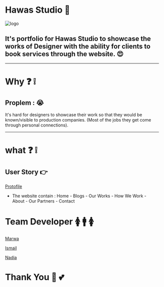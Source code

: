 # Hawas Studio 🐚



![logo](https://github.com/facg3/Hawas-Studio/blob/master/hawas.png)

## It's portfolio for Hawas Studio to showcase the works of Designer with the ability for clients to book services through the website. 😍
___
# Why ❓ ❕ 
## Proplem : 😭
It's hard for designers to showcase their work so that they would be known/visible to production companies. (Most of the jobs they get come through personal connections). 
___ 

# what  ❓ ❕
## User Story 👉
[Protofile](https://projects.invisionapp.com/d/main#/console/13229564/276766587/preview)
- The website contain :
Home  - Blogs - Our Works - How We Work - About - Our Partners - Contact  


# Team  Developer 🚺 🚹 🚺 

[Marwa](https://github.com/MarwaBj)  

[Ismail](https://github.com/ismail2009)  

[Nadia](https://github.com/NadiaKhatib)



# Thank You 🙂 💕
